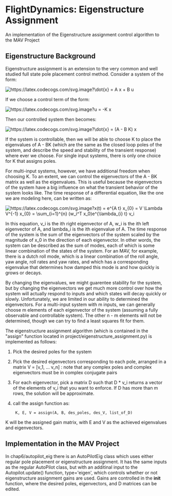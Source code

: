 # FlightDynamics: Eigenstructure Assignment
An implementation of the Eigenstructure assignment control algorithm to the MAV Project

## Eigenstructure Background
Eigenstructure assignment is an extension to the very common and well studied full state pole placement control method. Consider a system of the form:

<img src="https://latex.codecogs.com/svg.image?\dot{x}&space;=&space;A&space;x&space;&plus;&space;B&space;u" title="https://latex.codecogs.com/svg.image?\dot{x} = A x + B u" />

If we choose a control term of the form:

<img src="https://latex.codecogs.com/svg.image?u&space;=&space;-K&space;x" title="https://latex.codecogs.com/svg.image?u = -K x" />

Then our controlled system then becomes:

<img src="https://latex.codecogs.com/svg.image?\dot{x}&space;=&space;(A&space;-&space;B&space;K)&space;x" title="https://latex.codecogs.com/svg.image?\dot{x} = (A - B K) x" />

If the system is controllable, then we will be able to choose K to place the eigenvalues of A - BK (which are the same as the closed loop poles of the system, and describe the speed and stability of the transient response) where ever we choose. For single input systems, there is only one choice for K that assigns poles.

For multi-input systems, however, we have additional freedom when choosing K. To an extent, we can control the eigenvectors of the A - BK matrix as well as the eigenvalues. This is useful because the eigenvectors of the system have a big influence on what the transient behavior of the system looks like. The time response of a differential equation, like the one we are modeling here, can be written as:

<img src="https://latex.codecogs.com/svg.image?x(t)&space;=&space;e^{A&space;t}&space;x_{0}&space;=&space;V&space;\Lambda&space;V^{-1}&space;x_{0}&space;=&space;\sum_{i=1}^{n}&space;(w_i^T&space;x_0)e^{\lambda_{i}&space;t}&space;v_i" title="https://latex.codecogs.com/svg.image?x(t) = e^{A t} x_{0} = V \Lambda V^{-1} x_{0} = \sum_{i=1}^{n} (w_i^T x_0)e^{\lambda_{i} t} v_i" />

In this equation, v_i is the ith right eigenvector of A,  w_i is the ith left eigenvector of A, and lambda_i is the ith eigenvalue of A. The time response of the system is the sum of the eigenvectors of the system scaled by the magnitude of x_0 in the direction of each eigenvector. In other words, the system can be described as the sum of modes, each of which is some linear combination of the states of the system. For an MAV, for example, there is a dutch roll mode, which is a linear combination of the roll angle, yaw angle, roll rates and yaw rates, and which has a corresponding eigenvalue that determines how damped this mode is and how quickly is grows or decays.

By changing the eigenvalues, we might guarentee stability for the system, but by changing the eigenvectors we get much more control over how the system will actually respond to inputs and which states will decay quickly or slowly. Unfortunately, we are limited in our ability to determined the eigenvectors. For a multi-input system with m inputs, we can generally choose m elements of each eigenvector of the system (assuming a fully observable and controllable system). The other n - m elements will not be determined, though we can try to find a least squares fit for them.

The eigenstructure assignment algorithm (which is contained in the "assign" function located in project/eigenstructure_assignment.py) is implemented as follows:
1. Pick the desired poles for the system
2. Pick the desired eigenvectors corresponding to each pole, arranged in a matrix V = [v_1, ... v_n] : note that any complex poles and complex eigenvectors must be in complex conjugate pairs
3. For each eigenvector, pick a matrix D such that D * v_i returns a vector of the elements of v_i that you want to enforce. If D has more than m rows, the solution will be approximate.
4. call the assign function as: 

        K, E, V = assign(A, B, des_poles, des_V, list_of_D)
    
K will be the assigned gain matrix, with E and V as the achieved eigenvalues and eigenvectors.

## Implementation in the MAV Project
In chap6/autopilot_eig there is an AutoPilotEig class which uses either regular pole placement or eigenstructure assignment. It has the same inputs as the regular AutoPilot class, but with an additinal input to the Autopilot.update() function, type='eigen', which controls whether or not eigenstructure assignment gains are used. Gains are controlled in the __init__ function, where the desired poles, eigenvectors, and D matrices can be edited.
